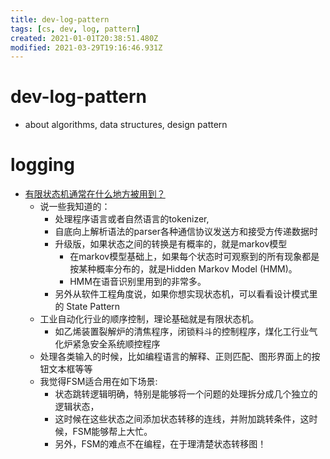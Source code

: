 ```yaml
---
title: dev-log-pattern
tags: [cs, dev, log, pattern]
created: 2021-01-01T20:38:51.480Z
modified: 2021-03-29T19:16:46.931Z
---
```


# dev-log-pattern

- about algorithms, data structures, design pattern

# logging

 

- [有限状态机通常在什么地方被用到？](https://www.zhihu.com/question/31634405)
  - 说一些我知道的：
    - 处理程序语言或者自然语言的tokenizer, 
    - 自底向上解析语法的parser各种通信协议发送方和接受方传递数据时
    - 升级版，如果状态之间的转换是有概率的，就是markov模型
      - 在markov模型基础上，如果每个状态时可观察到的所有现象都是按某种概率分布的，就是Hidden Markov Model (HMM)。
      - HMM在语音识别里用到的非常多。
    - 另外从软件工程角度说，如果你想实现状态机，可以看看设计模式里的 State Pattern
  - 工业自动化行业的顺序控制，理论基础就是有限状态机。
    - 如乙烯装置裂解炉的清焦程序，闭锁料斗的控制程序，煤化工行业气化炉紧急安全系统顺控程序
  - 处理各类输入的时候，比如编程语言的解释、正则匹配、图形界面上的按钮文本框等等
  - 我觉得FSM适合用在如下场景:
    - 状态跳转逻辑明确，特别是能够将一个问题的处理拆分成几个独立的逻辑状态，
    - 这时候在这些状态之间添加状态转移的连线，并附加跳转条件，这时候，FSM能够帮上大忙。
    - 另外，FSM的难点不在编程，在于理清楚状态转移图！
